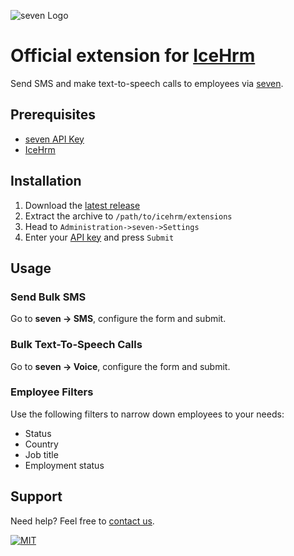 ![](https://www.seven.io/wp-content/uploads/Logo.svg "seven Logo")

# Official extension for [IceHrm](https://icehrm.com/)

Send SMS and make text-to-speech calls to employees via [seven](https://www.seven.io).

## Prerequisites

- [seven API Key](https://help.seven.io/en/api-key-access)
- [IceHrm](https://icehrm.com/)

## Installation

1. Download the [latest release](https://github.com/seven-io/IceHrm/releases/latest/download/seven-icehrm-latest.zip)
2. Extract the archive to `/path/to/icehrm/extensions`
3. Head to `Administration->seven->Settings`
4. Enter your [API key](https://help.seven.io/en/api-key-access) and press `Submit`

## Usage

### Send Bulk SMS

Go to **seven -> SMS**, configure the form and submit.

### Bulk Text-To-Speech Calls

Go to **seven -> Voice**, configure the form and submit.

### Employee Filters
Use the following filters to narrow down employees to your needs:

- Status
- Country
- Job title
- Employment status

## Support

Need help? Feel free to [contact us](https://www.seven.io/en/company/contact).

[![MIT](https://img.shields.io/badge/License-MIT-teal.svg)](LICENSE)
